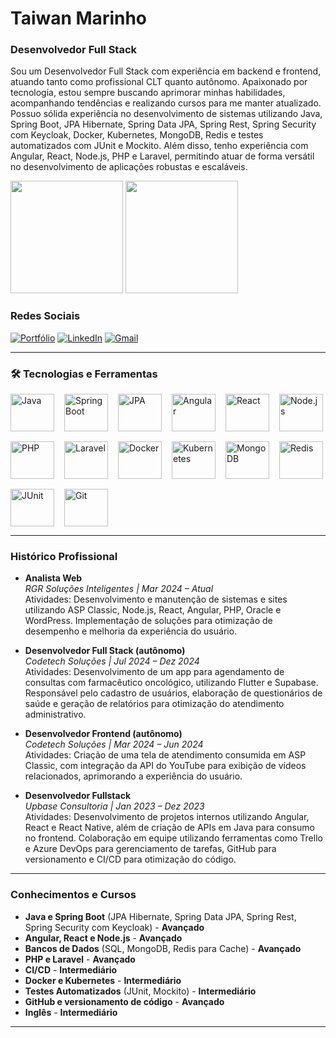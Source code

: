 # Taiwan Marinho  
### Desenvolvedor Full Stack

Sou um Desenvolvedor Full Stack com experiência em backend e frontend, atuando tanto como profissional CLT quanto autônomo. Apaixonado por tecnologia, estou sempre buscando aprimorar minhas habilidades, acompanhando tendências e realizando cursos para me manter atualizado. Possuo sólida experiência no desenvolvimento de sistemas utilizando Java, Spring Boot, JPA Hibernate, Spring Data JPA, Spring Rest, Spring Security com Keycloak, Docker, Kubernetes, MongoDB, Redis e testes automatizados com JUnit e Mockito. Além disso, tenho experiência com Angular, React, Node.js, PHP e Laravel, permitindo atuar de forma versátil no desenvolvimento de aplicações robustas e escaláveis.

<div>
  <img height="180em" src="https://github-readme-stats.vercel.app/api?username=taiwan9&show_icons=true&theme=dark" />
  <img height="180em" src="https://github-readme-stats.vercel.app/api/top-langs/?username=taiwan9&layout=compact&theme=dark" />
</div>

### Redes Sociais

[![Portfólio](https://img.shields.io/badge/Profile%20Visitors-172B4D?style=for-the-badge&logo=Opsgenie&logoColor=white)](https://taiwanmarinhocl.netlify.app/)
[![LinkedIn](https://img.shields.io/badge/LinkedIn-0077B5?style=for-the-badge&logo=linkedin&logoColor=white)](https://www.linkedin.com/in/taiwan-marinho-de-carvalho-313116110/)
[![Gmail](https://img.shields.io/badge/Gmail-D14836?style=for-the-badge&logo=gmail&logoColor=white)](https://mail.google.com/mail/u/0/?tab=rm&ogbl#inbox)

---

### 🛠️ Tecnologias e Ferramentas

<div style="display: flex; flex-wrap: wrap; gap: 1rem; align-items: center;">
  <!-- Backend / Java -->
  <img align="center" alt="Java" height="60" width="70" src="https://cdn.jsdelivr.net/gh/devicons/devicon/icons/java/java-original.svg" />
  <img align="center" alt="Spring Boot" height="60" width="70" src="https://cdn.jsdelivr.net/gh/devicons/devicon/icons/spring/spring-original.svg" />
  <img align="center" alt="JPA" height="60" width="70" src="https://cdn.jsdelivr.net/gh/devicons/devicon/icons/hibernate/hibernate-original.svg" />

  <!-- Frontend -->
  <img align="center" alt="Angular" height="60" width="70" src="https://cdn.jsdelivr.net/gh/devicons/devicon/icons/angularjs/angularjs-original.svg"/>
  <img align="center" alt="React" height="60" width="70" src="https://cdn.jsdelivr.net/gh/devicons/devicon/icons/react/react-original.svg"/>
  <img align="center" alt="Node.js" height="60" width="70" src="https://cdn.jsdelivr.net/gh/devicons/devicon/icons/nodejs/nodejs-plain-wordmark.svg" />
  
  <!-- Outras Linguagens / Frameworks -->
  <img align="center" alt="PHP" height="60" width="70" src="https://cdn.jsdelivr.net/gh/devicons/devicon/icons/php/php-original.svg" />
  <img align="center" alt="Laravel" height="60" width="70" src="https://cdn.jsdelivr.net/gh/devicons/devicon/icons/laravel/laravel-original-wordmark.svg" />

  <!-- Containers e Orquestração -->
  <img align="center" alt="Docker" height="60" width="70" src="https://cdn.jsdelivr.net/gh/devicons/devicon/icons/docker/docker-original.svg" />
  <img align="center" alt="Kubernetes" height="60" width="70" src="https://cdn.jsdelivr.net/gh/devicons/devicon/icons/kubernetes/kubernetes-plain.svg" />

  <!-- Bancos de Dados -->
  <img align="center" alt="MongoDB" height="60" width="70" src="https://cdn.jsdelivr.net/gh/devicons/devicon/icons/mongodb/mongodb-original.svg"/>
  <img align="center" alt="Redis" height="60" width="70" src="https://cdn.jsdelivr.net/gh/devicons/devicon/icons/redis/redis-original.svg" />

  <!-- Testes -->
  <img align="center" alt="JUnit" height="60" width="70" src="https://cdn.jsdelivr.net/gh/devicons/devicon/icons/junit/junit-plain.svg" />
  
  <!-- Versionamento -->
  <img align="center" alt="Git" height="60" width="70" src="https://cdn.jsdelivr.net/gh/devicons/devicon/icons/git/git-original.svg" />
</div>

---

### Histórico Profissional

- **Analista Web**  
  *RGR Soluções Inteligentes | Mar 2024 – Atual*  
  Atividades: Desenvolvimento e manutenção de sistemas e sites utilizando ASP Classic, Node.js, React, Angular, PHP, Oracle e WordPress. Implementação de soluções para otimização de desempenho e melhoria da experiência do usuário.

- **Desenvolvedor Full Stack (autônomo)**  
  *Codetech Soluções | Jul 2024 – Dez 2024*  
  Atividades: Desenvolvimento de um app para agendamento de consultas com farmacêutico oncológico, utilizando Flutter e Supabase. Responsável pelo cadastro de usuários, elaboração de questionários de saúde e geração de relatórios para otimização do atendimento administrativo.

- **Desenvolvedor Frontend (autônomo)**  
  *Codetech Soluções | Mar 2024 – Jun 2024*  
  Atividades: Criação de uma tela de atendimento consumida em ASP Classic, com integração da API do YouTube para exibição de vídeos relacionados, aprimorando a experiência do usuário.

- **Desenvolvedor Fullstack**  
  *Upbase Consultoria | Jan 2023 – Dez 2023*  
  Atividades: Desenvolvimento de projetos internos utilizando Angular, React e React Native, além de criação de APIs em Java para consumo no frontend. Colaboração em equipe utilizando ferramentas como Trello e Azure DevOps para gerenciamento de tarefas, GitHub para versionamento e CI/CD para otimização do código.

---

### Conhecimentos e Cursos

- **Java e Spring Boot** (JPA Hibernate, Spring Data JPA, Spring Rest, Spring Security com Keycloak) - **Avançado**
- **Angular, React e Node.js** - **Avançado**
- **Bancos de Dados** (SQL, MongoDB, Redis para Cache) - **Avançado**
- **PHP e Laravel** - **Avançado**
- **CI/CD** - **Intermediário**
- **Docker e Kubernetes** - **Intermediário**
- **Testes Automatizados** (JUnit, Mockito) - **Intermediário**
- **GitHub e versionamento de código** - **Avançado**
- **Inglês** - **Intermediário**

---

<!-- Você pode adicionar mais seções ou ajustar o conteúdo conforme sua necessidade -->
